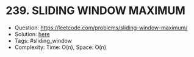# 239. SLIDING WINDOW MAXIMUM

* Question: https://leetcode.com/problems/sliding-window-maximum/ 
* Solution: [here](Solution.java)
*  Tags: #sliding_window
* Complexity: Time: O(n), Space: O(n)
